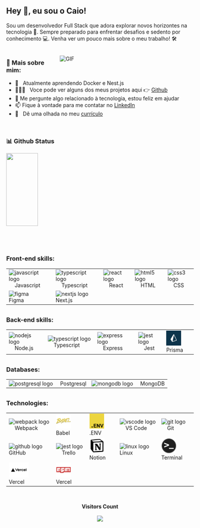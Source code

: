 ## Hey 👋, eu sou o Caio!

Sou um desenvolvedor Full Stack que adora explorar novos horizontes na tecnologia 🚀. Sempre preparado para enfrentar desafios e sedento por conhecimento 💻. Venha ver um pouco mais sobre o meu trabalho! 🛠️
<br />
<br />

<img align="right" alt="GIF" src="https://raw.githubusercontent.com/rahul-jha98/rahul-jha98/main/techstack.gif" width="360px"/>

### 🧐 Mais sobre mim:
- 🌱 &nbsp; Atualmente aprendendo Docker e Nest.js
- 👨🏻‍💻 &nbsp; Voce pode ver alguns dos meus projetos aqui 👉 [Github](https://github.com/CaioMenaBarreto?tab=repositories)
- 💬 Me pergunte algo relacionado à tecnologia, estou feliz em ajudar
- 📫 Fique à vontade para me contatar no [LinkedIn](https://www.linkedin.com/in/caio-barreto-dev/)
- 📝 &nbsp; Dê uma olhada no meu [currículo](https://drive.google.com/file/d/1HsIwLOinNXiRYIUVllM-nRzxk3_mk80X/view?usp=sharing)

<br />

### 📊 Github Status
<div align="start">  
  <img width="41%" height="195px" src="https://github-readme-stats.vercel.app/api/top-langs/?username=CaioMenaBarreto&layout=compact&hide_border=false&title_color=073ebd&text_color=black&bg_color=white" />
</div>
 
<br />
<br />
<br />


  ### Front-end skills:
<div align="flex-start">
<table =>
  <tbody>
  <tr>
   <td>
       <img
          src="https://cdn.jsdelivr.net/gh/devicons/devicon/icons/javascript/javascript-original.svg"
          height="40"
          alt="javascript logo"
        />
        <img width="12" /> Javascript
      </td>
     <td>
        <img
          src="https://cdn.jsdelivr.net/gh/devicons/devicon/icons/typescript/typescript-original.svg"
          height="40"
          alt="typescript logo"
        />
        <img width="12" /> Typescript
      </td>
    <td>
        <img
          src="https://cdn.jsdelivr.net/gh/devicons/devicon/icons/react/react-original.svg"
          height="40"
          alt="react logo"
        />
        <img width="12" /> React
      </td>
     <td>
        <img
          src="https://cdn.jsdelivr.net/gh/devicons/devicon/icons/html5/html5-original.svg"
          height="40"
          alt="html5 logo"
        />
        <img width="12" /> HTML
      </td>
      <td>
        <img
          src="https://cdn.jsdelivr.net/gh/devicons/devicon/icons/css3/css3-original.svg"
          height="40"
          alt="css3 logo"
        />
        <img width="12" /> CSS
      </td>
  </tr>
    <tr>
      <td>
        <img
          src="https://www.vectorlogo.zone/logos/figma/figma-icon.svg"
          alt="figma"
          width="40"
          height="40"
        />
        <img width="12" /> Figma
      </td>
      <td>
        <img
          src="https://skillicons.dev/icons?i=nextjs"
          height="40"
          alt="nextjs logo"
        />
        <img width="12" /> Next.js
      </td>
    </tr>
  </tbody>
</table>
</div>


 ## 
 ### Back-end skills:
<div align="flex-start">
<table =>
  <tbody>
    <tr>
        <td>
        <img
          src="https://cdn.jsdelivr.net/gh/devicons/devicon/icons/nodejs/nodejs-original.svg"
          height="40"
          alt="nodejs logo"
        />
        <img width="12" /> Node.js
      </td>
       <td>
        <img
          src="https://cdn.jsdelivr.net/gh/devicons/devicon/icons/typescript/typescript-original.svg"
          height="40"
          alt="typescript logo"
        />
        <img width="12" /> Typescript
      </td>
      <td>
        <img
          src="https://skillicons.dev/icons?i=express"
          height="40"
          alt="express logo"
        />
        <img width="12" /> Express
      </td>
       <td>
        <img
          src="https://cdn.jsdelivr.net/gh/devicons/devicon/icons/jest/jest-plain.svg"
          height="40"
          alt="jest logo"
        />
        <img width="12" /> Jest
      </td>
      <td>
        <img
          src="https://github.com/DarlanSchwartz/DarlanSchwartz/blob/main/Github%20readme%20images/prisma2.png?raw=true"
          alt="prisma"
          width="40"
          height="40"
        />
        <img width="12" /> Prisma
      </td>
    </tr>
  </tbody>
</table>
</div>

## 
### Databases:
<div align="flex-start">
<table =>
  <tbody>
    <tr>
      <td>
        <img
          src="https://cdn.jsdelivr.net/gh/devicons/devicon/icons/postgresql/postgresql-original.svg"
          height="40"
          alt="postgresql logo"
        />
        <img width="12" /> Postgresql
      </td>
      <td>
        <img
          src="https://cdn.jsdelivr.net/gh/devicons/devicon/icons/mongodb/mongodb-original.svg"
          height="40"
          alt="mongodb logo"
        />
        <img width="12" /> MongoDB
      </td>
    </tr>
  </tbody>
</table>
</div>



## 
### Technologies:

<div align="flex-start">
<table =>
  <tbody>
  <tr>
    <tr>
      <td>
        <img
          src="https://cdn.jsdelivr.net/gh/devicons/devicon/icons/webpack/webpack-original.svg"
          height="40"
          alt="webpack logo"
        />
        <img width="12" /> Webpack
      </td>
      <td>
        <img
          src="https://github.com/devicons/devicon/blob/v2.15.1/icons/babel/babel-original.svg"
          alt="babel"
          width="40"
          height="40"
        />
        <img width="12" /> Babel
      </td>
       <td>
        <img
          src="https://raw.githubusercontent.com/DarlanSchwartz/DarlanSchwartz/main/Github%20readme%20images/env.png"
          height="40"
          alt="notion logo"
        />
        <img width="12" /> .ENV
      </td>
      <td>
        <img
          src="https://cdn.simpleicons.org/visualstudiocode/007ACC"
          height="40"
          alt="vscode logo"
        />
        <img width="12" /> VS Code
      </td>
      <td>
        <img
          src="https://cdn.jsdelivr.net/gh/devicons/devicon/icons/git/git-original.svg"
          height="40"
          alt="git logo"
        />
        <img width="12" /> Git
      </td>
    </tr>
    <tr>
       <td>
        <img
          src="https://skillicons.dev/icons?i=github"
          height="40"
          alt="github logo"
        />
        <img width="12" /> GitHub
      </td>
        <td>
        <img
          src="https://cdn.jsdelivr.net/gh/devicons/devicon/icons/trello/trello-plain.svg"
          height="40"
          alt="jest logo"
        />
        <img width="12" /> Trello
      </td>
        <td>
        <img
          src="https://raw.githubusercontent.com/DarlanSchwartz/DarlanSchwartz/main/Github%20readme%20images/notion.png"
          height="40"
          alt="notion logo"
        />
        <img width="12" /> Notion
      </td>
      <td>
        <img
          src="https://skillicons.dev/icons?i=linux"
          height="40"
          alt="linux logo"
        />
        <img width="12" /> Linux
      </td>
      <td>
        <img
          src="https://github.com/DarlanSchwartz/DarlanSchwartz/blob/main/Github%20readme%20images/terminal.png?raw=true"
          alt="nginx"
          width="40"
          height="40"
        />
        <img width="12" /> Terminal
      </td>
    </tr>
    <tr>
      <td>
        <img
          src="https://github.com/DarlanSchwartz/DarlanSchwartz/blob/main/Github%20readme%20images/vercel.jpg?raw=true"
          height="40"
          alt="amazonwebservices logo"
        />
        <img width="12" /> Vercel
      </td>
      <td>
        <img
          src="https://github.com/devicons/devicon/blob/v2.15.1/icons/npm/npm-original-wordmark.svg"?raw=true"
          height="40"
          alt="amazonwebservices logo"
        />
        <img width="12" /> Vercel
      </td>
    </tr>
  </tbody>
</table>
</div>


<div align="center">
<br><p align="centre"><b>Visitors Count</b></p>  
<p align="center"><img align="center" src="https://profile-counter.glitch.me/{CaioMenaBarreto}/count.svg" /></p> 
<br>
</div>

